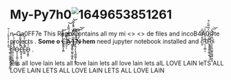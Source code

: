 # My-Py7h0![1649653851261](https://user-images.githubusercontent.com/54982599/163144269-f67b4738-7263-44e9-923d-3f87e2c3687c.gif)
n-Ga0FF7e
This Repo Contains all my mi <> <> <???> de files and incoB4A0!?te projects .
<b>Some o L̶̛̰͖̯͙͓̻̔̐̃̉͌͝ ̸̟̤̠̩͂̽͊̅́͝A̷̬͐̿̑̊́̿̋̍͑͘͝ ̵̼̪̥̯̯̠̺͖̜͇̗͈͗͗̓̇̈́̕͝͠Į̴̳́͛͐̒͆̈́͑͒̄̒̑̈͝ ̴̡̛̩͖̣̙̝̘̘̻͚̤͔̹͖͂͌̇̀̋̔̐͘ͅN̷̦̍́̈́̎̿͝͝ hem </b>need jupyter notebook installed and c̴̛̫̗̃̃͐̑͌̏͆̋ ̵̟͕͎̲̲̣̖̑̃̈́̈́̈̓͐̕͠0̵̢̧̞͕͈͕̰̜̮̓͐̈́̒͗̈̒͆̿̏̈́̄͘̕͜ ̴̛̖͍̳̭̭̘̠͍̝̣͓̟̪̄͂̏́͝ń̴̢̧̛̞̪̣͚͈̹̳̼̦͚͙͉͆̾͂̈́͒͠͝ ̵͚̖͔̪̯͈̲͎͍̤̗̯̪̺́̋̾̀̽̉̔̄͋̇͑͑̎̕̚t̸̡͙͕̜̳͚̗̖̝̘̯̊̉̒ṟ̴̨͕̩̩͔̞̳̃͐͌̄͊͗́͛͐͘̕̚͠O̴̡̧̧̦̻͔̠̱̫̰̺͑L̶̛̲̮͈͔͈̘̀̅̑͛̐͌̑͌̚̕͘͝Ẹ̴̳͌̌̉̅͗͋͂̚Ḓ̵̯͚̈́͛͗ͅ . 




lets all love lain
lets all love lain 
lets all love lain
lets alL LOVE LAIN
leTS ALL LOVE LAIN
LETS ALL LOVE LAIN
LETS ALL LOVE LAIN 

